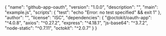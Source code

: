 {
  "name": "github-app-oauth",
  "version": "1.0.0",
  "description": "",
  "main": "example.js",
  "scripts": {
    "test": "echo \"Error: no test specified\" && exit 1"
  },
  "author": "",
  "license": "ISC",
  "dependencies": {
    "@octokit/oauth-app": "^4.0.8",
    "axios": "^0.27.2",
    "express": "^4.18.1",
    "js-base64": "^3.7.2",
    "node-static": "^0.7.11",
    "octokit": "^2.0.7"
  }
}
